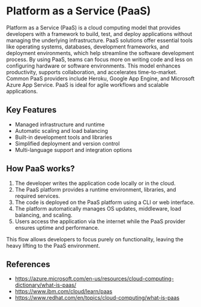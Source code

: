 # Platform as a Service (PaaS)

Platform as a Service (PaaS) is a cloud computing model that provides developers with a framework to build, test, and deploy applications without managing the underlying infrastructure. PaaS solutions offer essential tools like operating systems, databases, development frameworks, and deployment environments, which help streamline the software development process. By using PaaS, teams can focus more on writing code and less on configuring hardware or software environments. This model enhances productivity, supports collaboration, and accelerates time-to-market. Common PaaS providers include Heroku, Google App Engine, and Microsoft Azure App Service. PaaS is ideal for agile workflows and scalable applications.

## Key Features

* Managed infrastructure and runtime
* Automatic scaling and load balancing
* Built-in development tools and libraries
* Simplified deployment and version control
* Multi-language support and integration options

## How PaaS works?

1. The developer writes the application code locally or in the cloud.
2. The PaaS platform provides a runtime environment, libraries, and required services.
3. The code is deployed on the PaaS platform using a CLI or web interface.
4. The platform automatically manages OS updates, middleware, load balancing, and scaling.
5. Users access the application via the internet while the PaaS provider ensures uptime and performance.

This flow allows developers to focus purely on functionality, leaving the heavy lifting to the PaaS environment.

## References

* https://azure.microsoft.com/en-us/resources/cloud-computing-dictionary/what-is-paas/
* https://www.ibm.com/cloud/learn/paas
* https://www.redhat.com/en/topics/cloud-computing/what-is-paas
